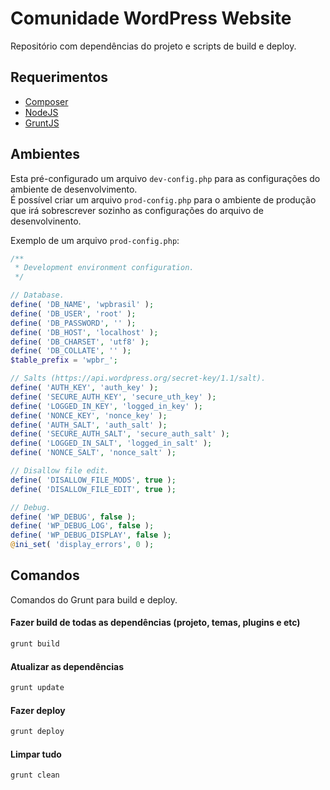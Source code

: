 # Comunidade WordPress Website #

Repositório com dependências do projeto e scripts de build e deploy.

## Requerimentos ##

* [Composer](http://getcomposer.org/doc/00-intro.md)
* [NodeJS](http://nodejs.org/download/)
* [GruntJS](http://gruntjs.com/getting-started)

## Ambientes ##

Esta pré-configurado um arquivo `dev-config.php` para as configurações do ambiente de desenvolvimento.  
É possível criar um arquivo `prod-config.php` para o ambiente de produção que irá sobrescrever sozinho as configurações do arquivo de desenvolvinento.

Exemplo de um arquivo `prod-config.php`:

```php
/**
 * Development environment configuration.
 */

// Database.
define( 'DB_NAME', 'wpbrasil' );
define( 'DB_USER', 'root' );
define( 'DB_PASSWORD', '' );
define( 'DB_HOST', 'localhost' );
define( 'DB_CHARSET', 'utf8' );
define( 'DB_COLLATE', '' );
$table_prefix = 'wpbr_';

// Salts (https://api.wordpress.org/secret-key/1.1/salt).
define( 'AUTH_KEY', 'auth_key' );
define( 'SECURE_AUTH_KEY', 'secure_uth_key' );
define( 'LOGGED_IN_KEY', 'logged_in_key' );
define( 'NONCE_KEY', 'nonce_key' );
define( 'AUTH_SALT', 'auth_salt' );
define( 'SECURE_AUTH_SALT', 'secure_auth_salt' );
define( 'LOGGED_IN_SALT', 'logged_in_salt' );
define( 'NONCE_SALT', 'nonce_salt' );

// Disallow file edit.
define( 'DISALLOW_FILE_MODS', true );
define( 'DISALLOW_FILE_EDIT', true );

// Debug.
define( 'WP_DEBUG', false );
define( 'WP_DEBUG_LOG', false );
define( 'WP_DEBUG_DISPLAY', false );
@ini_set( 'display_errors', 0 );
```

## Comandos ##

Comandos do Grunt para build e deploy.

#### Fazer build de todas as dependências (projeto, temas, plugins e etc) ####

```bash
grunt build
```

#### Atualizar as dependências ####

```bash
grunt update
```

#### Fazer deploy ####

```bash
grunt deploy
```

#### Limpar tudo ####

```bash
grunt clean
```
